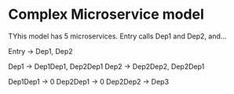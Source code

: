 # Complex Microservice model


TYhis model has 5 microservices. Entry calls Dep1 and Dep2, and...

Entry -> Dep1, Dep2

Dep1 -> Dep1Dep1, Dep2Dep1
Dep2 -> Dep2Dep2, Dep2Dep1

Dep1Dep1 -> 0
Dep2Dep1 -> 0
Dep2Dep2 -> Dep3

